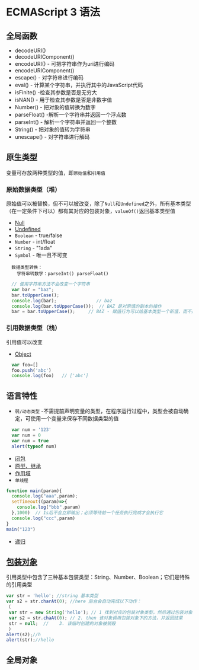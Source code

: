 ECMAScript 3 语法
===

全局函数
---
* decodeURI()
* decodeURIComponent()
* encodeURI() - 可把字符串作为uri进行编码
* encodeURIComponent()
* escape() - 对字符串进行编码
* eval() - 计算某个字符串，并执行其中的JavaScript代码
* isFinite() -检查其参数是否是无穷大
* isNAN() - 用于检查其参数是否是非数字值
* Number() - 把对象的值转换为数字
* parseFloat() -解析一个字符串并返回一个浮点数
* parseInt() - 解析一个字符串并返回一个整数
* String() - 把对象的值转为字符串
* unescape() - 对字符串进行解码


原生类型
---
变量可存放两种类型的值，即`原始值`和`引用值`
### 原始数据类型（堆）
  原始值可以被替换，但不可以被改变，除了`Null`和`Undefined`之外，所有基本类型（在一定条件下可以）都有其对应的包装对象，`valueOf()`返回基本类型值
* [Null](./ECMAScript3/Null.md)
* [Undefined](./ECMAScript3/Undefined.md)
* `Boolean` - true/false
* `Number` - int/float
* `String` - "1ada"
* `Symbol` - 唯一且不可变
```
  数据类型转换：
    字符串转数字：parseInt() parseFloat()
```
```js
  // 使用字符串方法不会改变一个字符串
  var bar = "baz";
  bar.toUpperCase();
  console.log(bar);               // baz
  console.log(bar.toUpperCase());  // BAZ 是对原值的副本的操作
  bar = bar.toUpperCase();     // BAZ - 赋值行为可以给基本类型一个新值，而不是改变它
```

### 引用数据类型（栈）
引用值可以改变
* [Object](./ECMAScript3/Object.md)
```js
  var foo=[]
  foo.push('abc')
  console.log(foo)   // ['abc']
```

语言特性
---
* `弱/动态类型`
  -不需提前声明变量的类型，在程序运行过程中，类型会被自动确定，可使用一个变量来保存不同数据类型的值
```js
  var num = '123'
  var num = 0
  var num = true
  alert(typeof num)
```
* [闭包](./ECMAScript3/bibao.md)
* [原型、继承](./ECMAScript3/protoType.md)
* [作用域](./ECMAScript3/scope.md)
* `单线程`
```js
function main(param){
  console.log("aaa",param);
  setTimeout((param)=>{
    console.log("bbb",param)
  },1000)  // 1s后不会立即输出；必须等待前一个任务执行完成才会执行它
  console.log("ccc",param)
}
main("123")
```
* [递归](./ECMAScript3/recursion.md)

[包装对象](./ECMAScript3/wrapperObject.md)
---
引用类型中包含了三种基本包装类型：String、Number、Boolean；它们是特殊的引用类型
```js
var str = 'hello'; //string 基本类型
var s2 = str.charAt(0); //here 后台会自动完成以下动作：
（
 var str = new String('hello'); // 1 找到对应的包装对象类型，然后通过包装对象创建出一个和基本类型值相同的对象
 var s2 = str.chaAt(0); // 2. then 该对象调用包装对象下的方法，并返回结果
 str = null;  //    3. 该临时创建的对象被销毁
 ）
alert(s2);//h
alert(str);//hello
```
全局对象
---
